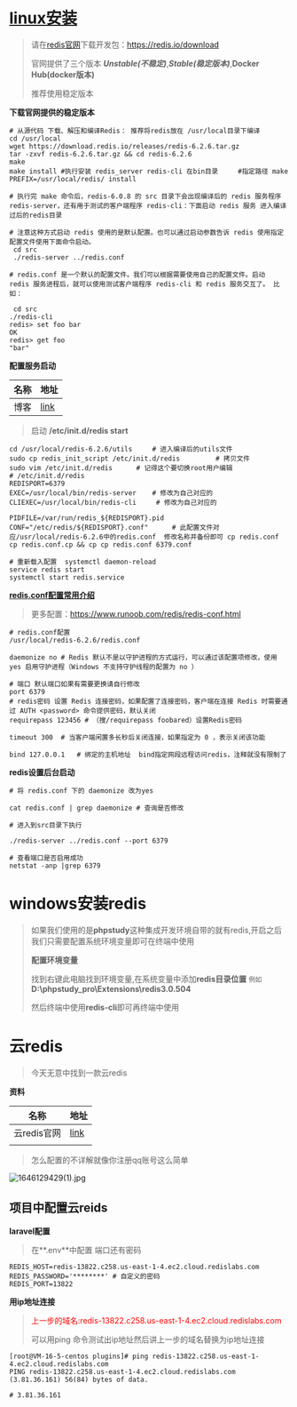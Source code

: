 #   [linux安装](https://www.runoob.com/redis/redis-install.html)

> 请在[redis官网](https://redis.io/download)下载开发包：https://redis.io/download
>
> 官网提供了三个版本 ***Unstable(不稳定)***,***Stable(稳定版本)***,**Docker Hub(docker版本)**
>
> 推荐使用稳定版本 

**下载官网提供的稳定版本**

```shell
# 从源代码 下载、解压和编译Redis： 推荐将redis放在 /usr/local目录下编译
cd /usr/local
wget https://download.redis.io/releases/redis-6.2.6.tar.gz 
tar -zxvf redis-6.2.6.tar.gz && cd redis-6.2.6
make
make install #执行安装 redis_server redis-cli 在bin目录     #指定路径 make PREFIX=/usr/local/redis/ install

# 执行完 make 命令后，redis-6.0.8 的 src 目录下会出现编译后的 redis 服务程序 redis-server，还有用于测试的客户端程序 redis-cli：下面启动 redis 服务 进入编译过后的redis目录 

# 注意这种方式启动 redis 使用的是默认配置。也可以通过启动参数告诉 redis 使用指定配置文件使用下面命令启动。
 cd src
 ./redis-server ../redis.conf

# redis.conf 是一个默认的配置文件。我们可以根据需要使用自己的配置文件。启动 redis 服务进程后，就可以使用测试客户端程序 redis-cli 和 redis 服务交互了。 比如：

 cd src
./redis-cli
redis> set foo bar
OK
redis> get foo
"bar"
```

**配置服务启动**

| 名称 | 地址                                                   |
| ---- | ------------------------------------------------------ |
| 博客 | [link](http://t.zoukankan.com/murenhui-p-8898238.html) |

> 启动 **/etc/init.d/redis start**

```shell
cd /usr/local/redis-6.2.6/utils     # 进入编译后的utils文件
sudo cp redis_init_script /etc/init.d/redis         # 拷贝文件
sudo vim /etc/init.d/redis      # 记得这个要切换root用户编辑
# /etc/init.d/redis 
REDISPORT=6379
EXEC=/usr/local/bin/redis-server    # 修改为自己对应的
CLIEXEC=/usr/local/bin/redis-cli     # 修改为自己对应的

PIDFILE=/var/run/redis_${REDISPORT}.pid
CONF="/etc/redis/${REDISPORT}.conf"      # 此配置文件对应/usr/local/redis-6.2.6中的redis.conf  修改名称并备份即可 cp redis.conf cp redis.conf.cp && cp cp redis.conf 6379.conf

# 重新载入配置  systemctl daemon-reload
service redis start 
systemctl start redis.service
```



**[redis.conf配置常用介绍](https://www.runoob.com/redis/redis-conf.html)**

> 更多配置：https://www.runoob.com/redis/redis-conf.html

```shell
# redis.conf配置 
/usr/local/redis-6.2.6/redis.conf

daemonize no # Redis 默认不是以守护进程的方式运行，可以通过该配置项修改，使用 yes 启用守护进程（Windows 不支持守护线程的配置为 no ）

# 端口 默认端口如果有需要更换请自行修改
port 6379
# redis密码 设置 Redis 连接密码，如果配置了连接密码，客户端在连接 Redis 时需要通过 AUTH <password> 命令提供密码，默认关闭
requirepass 123456 # （搜/requirepass foobared）设置Redis密码
	
timeout 300  # 当客户端闲置多长秒后关闭连接，如果指定为 0 ，表示关闭该功能

bind 127.0.0.1   # 绑定的主机地址	bind指定网段远程访问redis，注释就没有限制了
```

**redis设置后台启动**

```shell
# 将 redis.conf 下的 daemonize 改为yes

cat redis.conf | grep daemonize # 查询是否修改

# 进入到src目录下执行

./redis-server ../redis.conf --port 6379

# 查看端口是否启用成功
netstat -anp |grep 6379
```

# windows安装redis

> 如果我们使用的是**phpstudy**这种集成开发环境自带的就有redis,开启之后我们只需要配置系统环境变量即可在终端中使用
>
> **配置环境变量**
>
> 找到右键此电脑找到环境变量,在系统变量中添加**redis目录位置** `例如` **D:\phpstudy_pro\Extensions\redis3.0.504**
>
> 然后终端中使用**redis-cli**即可再终端中使用

# 云redis

> 今天无意中找到一款云redis

**资料**

| 名称        | 地址                               |
| ----------- | ---------------------------------- |
| 云redis官网 | [link](https://app.redislabs.com/) |
|             |                                    |

> 怎么配置的不详解就像你注册qq账号这么简单

![1646129429(1).jpg](https://s2.loli.net/2022/03/01/qhmbrvu21RAToQC.png)

## 项目中配置云reids

**laravel配置**

> 在**.env**中配置 端口还有密码

```shell
REDIS_HOST=redis-13822.c258.us-east-1-4.ec2.cloud.redislabs.com
REDIS_PASSWORD='********' # 自定义的密码
REDIS_PORT=13822
```

**用ip地址连接**

> <font color='red'>上一步的域名:redis-13822.c258.us-east-1-4.ec2.cloud.redislabs.com</font>
>
> 可以用ping 命令测试出ip地址然后讲上一步的域名替换为ip地址连接

```shell
[root@VM-16-5-centos plugins]# ping redis-13822.c258.us-east-1-4.ec2.cloud.redislabs.com
PING redis-13822.c258.us-east-1-4.ec2.cloud.redislabs.com (3.81.36.161) 56(84) bytes of data.

# 3.81.36.161
```

